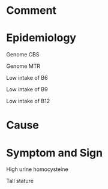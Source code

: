 # Comment

# Epidemiology

Genome CBS

Genome MTR

Low intake of B6

Low intake of B9

Low intake of B12

# Cause

# Symptom and Sign

High urine homocysteine

Tall stature
